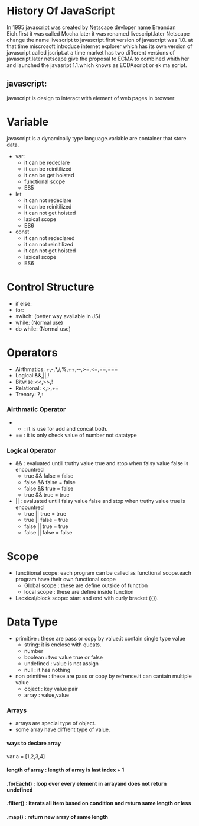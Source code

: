 # History Of JavaScript
In 1995 javascript was created by Netscape devloper name Breandan Eich.first it was called Mocha.later it was renamed livescript.later Netscape change the name livescript to javascript.first version of javascript was 1.0. at that time miscrosoft introduce internet explorer which has its own version of javascript called jscript.at a time market has two different versions of javascript.later netscape give the proposal to ECMA to combined whith her and launched the javasript 1.1.which knows as ECDAscript or ek ma script.
## javascript:
javascript is design to interact with element of web pages in browser
# Variable
javascript is a dynamically type language.variable are container that store data.
- var:
  - it can be redeclare
  - it can be reinitilized
  - it can be get hoisted
  - functional scope
  - ES5 
- let
  - it can not redeclare
  - it can be reinitilized
  - it can not get hoisted 
  - laxical scope
  - ES6
- const
  - it can not redeclared
  - it can not reinitilized
  - it can not get hoisted
  - laxical scope 
  - ES6
# Control Structure
- if else:
- for:
- switch: (better way available in JS)
- while: (Normal use)
- do while: (Normal use)
# Operators
- Airthmatics: +,-,*,/,%,++,--,>=,<=,==,===
- Logical:&&,||,!
- Bitwise:<<,>>,!
- Relational: <,>,+=
- Trenary: ?,:
### Airthmatic Operator
- + : it is use for add and concat both.
- == : it is only check value of number not datatype
### Logical Operator
- && : evaluated untill truthy value true and stop when falsy value false is encountred
  - true && false = false
  - false && false = false
  - false && true = false
  - true && true = true
- || : evaluated untill falsy value false and stop when truthy value true is encountred
  - true || true = true
  - true || false = true
  - false || true = true
  - false || false = false 
# Scope
- functiional scope: each program can be called as functional scope.each program have their own functional scope
  - Global scope : these are define outside of function
  - local scope : these are define inside function
- Lacxical/block scope: start and end with curly bracket ({}). 
# Data Type
- primitive : these are pass or copy by value.it contain single type value
  - string: it is enclose with queats.
  - number
  -  boolean : two value true or false
  -  undefined : value is not assign
  -  null : it has nothing
- non primitive : these are pass or copy by refrence.it can cantain multiple value
  - object : key value pair
  - array : value,value
### Arrays
- arrays are special type of object.
- some array have diffrent type of value.
#### ways to declare array 
var a = [1,2,3,4]
#### length of array : length of array is last index + 1
#### .forEach() : loop over every element in arrayand does not return undefined
#### .filter() : iterats all item based on condition and return same length or less
#### .map() : return new array of same length

